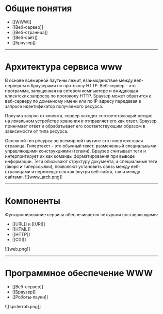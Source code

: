 # Общие понятия
- [[WWW]]
- [[Веб-сервер]]
- [[Веб-страница]]
- [[Веб-сайт]]
- [[Браузер]]
***
# Архитектура сервиса www
В основе всемирной паутины лежит, взаимодействие между веб-сервером и браузерами по протоколу HTTP. Веб-сервер - это программа, запущенная на сетевом компьютере и ожидающая клиентских запросов по протоколу HTTP. Браузер может обратится к веб-серверу по доменному имени или по IP-адресу передавая в запросе идентификатор получаемого ресурса. 

Получив запрос от клиента, сервер находит соответствующий ресурс на локальном устройстве хранения и отправляет его как ответ. Браузер принимает ответ и обрабатывает его соответствующим образом в зависимости от типа ресурса.

Основной тип ресурса во всемирной паутине это гипертекстовая страница.
Гипертекст - это обычный текст, размеченный специальными управляющими конструкциями (тегами). Браузер считывает теги и интерпритирует их как команды форматирования при выводе информации. Теги описывают структуру документа, а специальные теги (якоря и гиперссылки), позволяют установить связь между веб-страницами и перемещаться как внутри веб-сайта, так и между сайтами.
![[www_arch.png]]
***
# Компоненты
Функционирование сервиса обеспечивается четырьмя составляющими:
- [[URL]] и [[URI]]
- [[HTML]]
- [[HTTP]]
- [[CGI]]

![[web.png]]
***
# Программное обеспечение WWW
- [[Веб-сервер]]
- [[Браузер]]
- [[Роботы-пауки]]

![[spiderrob.png]]